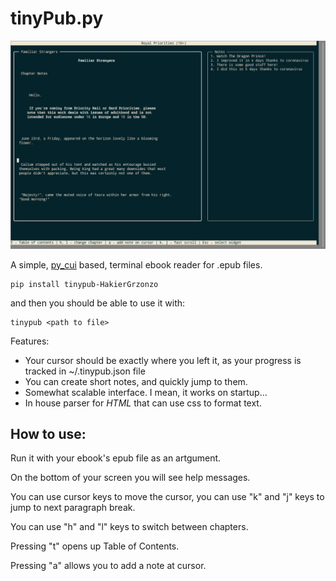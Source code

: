 # tinyPub.py

![This thing in action](Screenshot.png)

A simple, [py_cui](https://github.com/jwlodek/py_cui) based, terminal ebook reader for .epub files.

```
pip install tinypub-HakierGrzonzo
```
and then you should be able to use it with:
```
tinypub <path to file>
```

Features:

- Your cursor should be exactly where you left it, as your progress is tracked in ~/.tinypub.json file
- You can create short notes, and quickly jump to them.
- Somewhat scalable interface. I mean, it works on startup…
- In house parser for *HTML* that can use css to format text.

## How to use:

Run it with your ebook's epub file as an artgument.

On the bottom of your screen you will see help messages.

You can use cursor keys to move the cursor, you can use "k" and "j" keys to jump to next paragraph break.

You can use "h" and "l" keys to switch between chapters.

Pressing "t" opens up Table of Contents.

Pressing "a" allows you to add a note at cursor.
